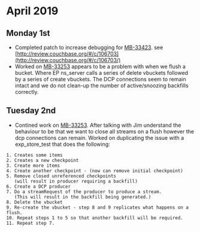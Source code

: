 # April 2019
## Monday 1st
* Completed patch to increase debugging for [MB-33423](https://issues.couchbase.com/browse/MB-33423). see [http://review.couchbase.org/#/c/106703](http://review.couchbase.org/#/c/106703/)
* Worked on [MB-33253](https://issues.couchbase.com/browse/MB-33253) appears to be a problem with when we flush a bucket.  Where EP ns_server calls a series of delete vbuckets followed by a series of create vbuckets. The DCP connections seem to remain intact and we do not clean-up the number of active/snoozing backfills correctly.

## Tuesday 2nd
* Contined work on [MB-33253](https://issues.couchbase.com/browse/MB-33253).  After talking with Jim understand the behaviour to be that we want to close all streams on a flush however the dcp connections can remain.  Worked on duplicating the issue with a exp_store_test that does the following:

``` 
1. Creates some items
2. Creates a new checkpoint
3. Create more items
4. Create another checkpoint - (now can remove initial checkpoint)
5. Remove closed unreferenced checkpoints
   (will result in producer requiring a backfill)
6. Create a DCP producer
7. Do a streamRequest of the producer to produce a stream.
   (This will result in the backfill being generated.)
8. Delete the vbucket
9. Re-create the vbucket - step 8 and 9 replicates what happens on a flush.
10. Repeat steps 1 to 5 so that another backfill will be required.
11. Repeat step 7.
```

